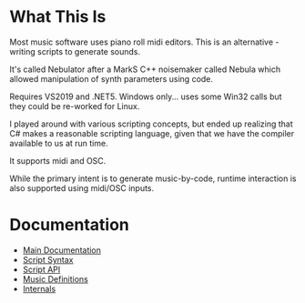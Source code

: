 
# What This Is

Most music software uses piano roll midi editors. This is an alternative - writing scripts to generate sounds.

It's called Nebulator after a MarkS C++ noisemaker called Nebula which allowed manipulation of synth parameters using code.

Requires VS2019 and .NET5. Windows only... uses some Win32 calls but they could be re-worked for Linux.

I played around with various scripting concepts, but ended up realizing that C# makes a reasonable scripting language, given that we have the compiler available to us at run time.

It supports midi and OSC.

While the primary intent is to generate music-by-code, runtime interaction is also supported using midi/OSC inputs.


# Documentation

- [Main Documentation](DocFiles/Nebulator.md)
- [Script Syntax](DocFiles/ScriptSyntax.md)
- [Script API](DocFiles/ScriptApi.md)
- [Music Definitions](DocFiles/MusicDefinitions.md)
- [Internals](DocFiles/Internals.md)
